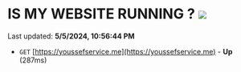 # IS MY WEBSITE RUNNING ? [![](https://img.shields.io/static/v1?label=Sponsor&message=%E2%9D%A4&logo=GitHub&color=%23fe8e86)](https://github.com/sponsors/<username>)

Last updated: **5/5/2024, 10:56:44 PM**

- `GET` [https://youssefservice.me](https://youssefservice.me) - **Up** (287ms)
